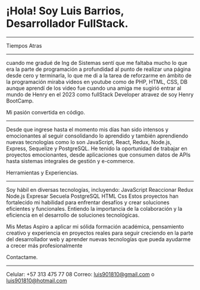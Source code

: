 # ¡Hola! Soy Luis Barrios, Desarrollador FullStack. 
____________________________________________________________________________________________________________________________________________________________________________

Tiempos Atras
_____________________________________________________________________________________________________________________________________________________________________________

cuando me gradué de Ing de Sistemas sentí que me faltaba mucho lo que era la parte de programación a profundidad al punto de realizar una página desde cero y terminarla, lo que me di a la tarea de reforzarme en ámbito de la programación miraba videos en youtube como de PHP, HTML, CSS, DB aunque aprendí de los video fue cuando una amiga me sugirió entrar al mundo de Henry en el 2023 como fullStack Developer atravez de soy Henry BootCamp.

Mi pasión convertida en código.
_____________________________________________________________________________________________________________________________________________________________________________

Desde que ingrese hasta el momento mis días han sido intensos y emocionantes al seguir consolidando lo aprendido y también aprendiendo nuevas tecnologías como lo son JavaScript, React, Redux, Node.js, Express, Sequelize y PostgreSQL. He tenido la oportunidad de trabajar en proyectos emocionantes, desde aplicaciones que consumen datos de APIs hasta sistemas integrales de gestión y e-commerce.

Herramientas y Experiencias.
_____________________________________________________________________________________________________________________________________________________________________________

Soy hábil en diversas tecnologías, incluyendo: JavaScript Reaccionar Redux Node.js Expresar Secuela PostgreSQL HTML Css Estos proyectos han fortalecido mi habilidad para enfrentar desafíos y crear soluciones eficientes y funcionales. Entiendo la importancia de la colaboración y la eficiencia en el desarrollo de soluciones tecnológicas.

Mis Metas Aspiro a aplicar mi sólida formación académica, pensamiento creativo y experiencia en proyectos reales para seguir creciendo en la parte del desarrollador web y aprender nuevas tecnologías que pueda ayudarme a crecer más profesionalmente

Contactame.
_____________________________________________________________________________________________________________________________________________________________________________

Celular: +57 313 475 77 08 Correo: luis901810@gmail.com o luis901810@hotmail.com

